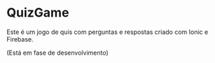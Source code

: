 # QuizGame
Este é um jogo de quis com perguntas e respostas criado com Ionic e Firebase.

(Está em fase de desenvolvimento)
